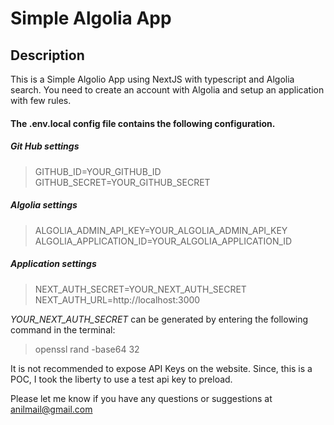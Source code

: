 
# Simple Algolia App

## Description

This is a Simple Algolio App using NextJS with typescript and Algolia search.
You need to create an account with Algolia and setup an application with few rules.

#### The .env.local config file contains the following configuration.

##### Git Hub settings
> GITHUB_ID=YOUR_GITHUB_ID\
> GITHUB_SECRET=YOUR_GITHUB_SECRET

##### Algolia settings
> ALGOLIA_ADMIN_API_KEY=YOUR_ALGOLIA_ADMIN_API_KEY\
> ALGOLIA_APPLICATION_ID=YOUR_ALGOLIA_APPLICATION_ID

##### Application settings
> NEXT_AUTH_SECRET=YOUR_NEXT_AUTH_SECRET  
> NEXT_AUTH_URL=http://localhost:3000

*YOUR_NEXT_AUTH_SECRET* can be generated by entering the following command
in the terminal:

>openssl rand -base64 32


It is not recommended to expose API Keys on the website. 
Since, this is a POC, I took the liberty to use a test api key to preload.

Please let me know if you have any questions or suggestions at anilmail@gmail.com
